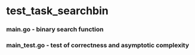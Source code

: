 # test_task_searchbin
### main.go - binary search function
### main_test.go - test of correctness and asymptotic complexity
